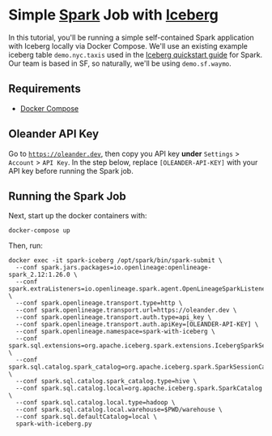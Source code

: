 # Simple [Spark](https://spark.apache.org) Job with [Iceberg](https://iceberg.apache.org)

In this tutorial, you'll be running a simple self-contained Spark application with Iceberg locally via Docker Compose.
We'll use an existing example iceberg table `demo.nyc.taxis` used in the [Iceberg quickstart guide](https://iceberg.apache.org/spark-quickstart/) for Spark.
Our team is based in SF, so naturally, we'll be using `demo.sf.waymo`.

## Requirements

* [Docker Compose](https://docs.docker.com/compose/install)

## Oleander API Key

Go to [`https://oleander.dev`](https://oleander.dev), then copy you API key **under** `Settings` > `Account` > `API Key`.
In the step below, replace `[OLEANDER-API-KEY]` with your API key before running the Spark job. 

## Running the Spark Job

Next, start up the docker containers with:

```
docker-compose up
```

Then, run:

```
docker exec -it spark-iceberg /opt/spark/bin/spark-submit \
  --conf spark.jars.packages=io.openlineage:openlineage-spark_2.12:1.26.0 \
  --conf spark.extraListeners=io.openlineage.spark.agent.OpenLineageSparkListener \
  --conf spark.openlineage.transport.type=http \
  --conf spark.openlineage.transport.url=https://oleander.dev \
  --conf spark.openlineage.transport.auth.type=api_key \
  --conf spark.openlineage.transport.auth.apiKey=[OLEANDER-API-KEY] \
  --conf spark.openlineage.namespace=spark-with-iceberg \
  --conf spark.sql.extensions=org.apache.iceberg.spark.extensions.IcebergSparkSessionExtensions \
  --conf spark.sql.catalog.spark_catalog=org.apache.iceberg.spark.SparkSessionCatalog \
  --conf spark.sql.catalog.spark_catalog.type=hive \
  --conf spark.sql.catalog.local=org.apache.iceberg.spark.SparkCatalog \
  --conf spark.sql.catalog.local.type=hadoop \
  --conf spark.sql.catalog.local.warehouse=$PWD/warehouse \
  --conf spark.sql.defaultCatalog=local \
  spark-with-iceberg.py
```